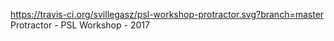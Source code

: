 https://travis-ci.org/svillegasz/psl-workshop-protractor.svg?branch=master
Protractor - PSL Workshop - 2017
